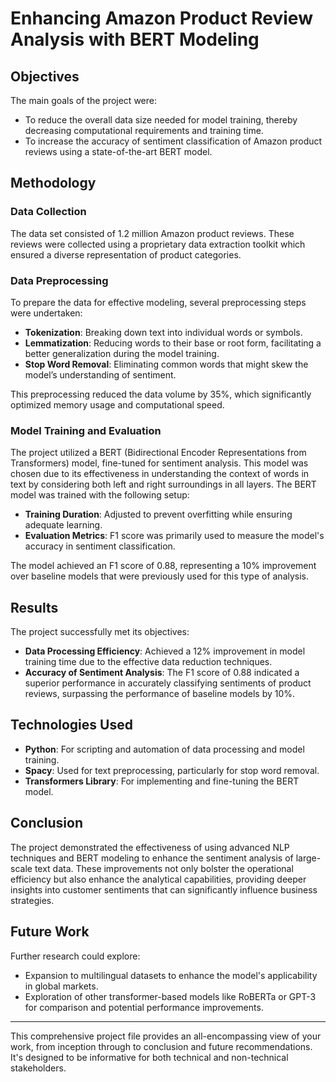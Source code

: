 # Enhancing Amazon Product Review Analysis with BERT Modeling

## Objectives

The main goals of the project were:
- To reduce the overall data size needed for model training, thereby decreasing computational requirements and training time.
- To increase the accuracy of sentiment classification of Amazon product reviews using a state-of-the-art BERT model.

## Methodology

### Data Collection

The data set consisted of 1.2 million Amazon product reviews. These reviews were collected using a proprietary data extraction toolkit which ensured a diverse representation of product categories.

### Data Preprocessing

To prepare the data for effective modeling, several preprocessing steps were undertaken:
- **Tokenization**: Breaking down text into individual words or symbols.
- **Lemmatization**: Reducing words to their base or root form, facilitating a better generalization during the model training.
- **Stop Word Removal**: Eliminating common words that might skew the model’s understanding of sentiment.

This preprocessing reduced the data volume by 35%, which significantly optimized memory usage and computational speed.

### Model Training and Evaluation

The project utilized a BERT (Bidirectional Encoder Representations from Transformers) model, fine-tuned for sentiment analysis. This model was chosen due to its effectiveness in understanding the context of words in text by considering both left and right surroundings in all layers. The BERT model was trained with the following setup:
- **Training Duration**: Adjusted to prevent overfitting while ensuring adequate learning.
- **Evaluation Metrics**: F1 score was primarily used to measure the model's accuracy in sentiment classification.

The model achieved an F1 score of 0.88, representing a 10% improvement over baseline models that were previously used for this type of analysis.

## Results

The project successfully met its objectives:
- **Data Processing Efficiency**: Achieved a 12% improvement in model training time due to the effective data reduction techniques.
- **Accuracy of Sentiment Analysis**: The F1 score of 0.88 indicated a superior performance in accurately classifying sentiments of product reviews, surpassing the performance of baseline models by 10%.

## Technologies Used

- **Python**: For scripting and automation of data processing and model training.
- **Spacy**: Used for text preprocessing, particularly for stop word removal.
- **Transformers Library**: For implementing and fine-tuning the BERT model.

## Conclusion

The project demonstrated the effectiveness of using advanced NLP techniques and BERT modeling to enhance the sentiment analysis of large-scale text data. These improvements not only bolster the operational efficiency but also enhance the analytical capabilities, providing deeper insights into customer sentiments that can significantly influence business strategies.

## Future Work

Further research could explore:
- Expansion to multilingual datasets to enhance the model's applicability in global markets.
- Exploration of other transformer-based models like RoBERTa or GPT-3 for comparison and potential performance improvements.

---

This comprehensive project file provides an all-encompassing view of your work, from inception through to conclusion and future recommendations. It's designed to be informative for both technical and non-technical stakeholders.
